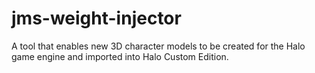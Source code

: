 # jms-weight-injector
A tool that enables new 3D character models to be created for the Halo game engine and imported into Halo Custom Edition.
